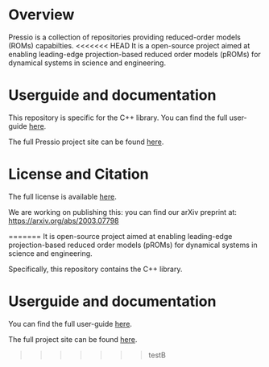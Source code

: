 
# Overview

Pressio is a collection of repositories providing reduced-order models (ROMs) capabilties.
<<<<<<< HEAD
It is a open-source project aimed at enabling leading-edge projection-based
reduced order models (pROMs) for dynamical systems in science and engineering.

# Userguide and documentation
This repository is specific for the C++ library.
You can find the full user-guide [here](https://pressio.github.io/pressio/html/index.html).

The full Pressio project site can be found [here](https://pressio.github.io).

# License and Citation
The full license is available [here](https://pressio.github.io/various/license/).

We are working on publishing this: you can find our arXiv preprint at: https://arxiv.org/abs/2003.07798


<!-- * `pressio-tutorials`: C++ tutorials explaining how to use `pressio` and its functionalities; -->

<!-- * `pressio-builder`: an auxiliary repo with bash helper scripts for configuring/building/installing `pressio`, and `pressio-tutorials`. -->

<!-- ## Questions -->
<!-- For questions, find us on Slack: https://pressioteam.slack.com or open an issue. -->

<!-- ## License and Citation -->
<!-- Pressio is released with the following [LICENSE](./LICENSE). -->

<!-- Please see the following axXiv paper: https://arxiv.org/abs/2003.07798 -->

<!-- ## Structure -->
<!-- For a description of `pressio` code structure, see [here](https://github.com/Pressio/pressio/wiki/Structure-of-pressio). -->

<!-- ## Building and Installing -->

<!-- ### If you only want to use `pressio` from your code -->
<!-- In this case, since `pressio` is header-only, there is **no building process needed**. -->
<!-- You clone the `pressio` repo, and within your code you include the `pressio/packages` to find the `pressio` headers. -->
<!-- However, since `pressio` uses preprocessor directives to selectively enable/disable code for target TPLs, when you build your code you need to have these preprocessor directives defined. -->
<!-- For example, if your code uses Trilinos, to enabled the Trilinos-related code in `pressio` you need to have `PRESSIO_ENABLE_TPL_TRILINOS` defined *before* you include -->
<!-- the `pressio` headers. The list of CMake options to enable can be found [here](./list_of_cmake_optional_vars_to_enable.md). -->

<!-- ### If you want to build the unit and regression tests in `pressio` -->
<!-- Sample cmake configure lines can be found [here](https://github.com/Pressio/pressio/wiki/Sample-CMake-configure-lines-for-pressio). -->

<!-- Follow [this](https://github.com/Pressio/pressio/wiki/Serial-build-of-Pressio-with-tests-enabled) for a basic *serial* build that uses only GTest and Eigen and it is done with `pressio-builder` (which automatically builds) Gtest, Eigen for you. -->

<!-- ## Sample codes -->
<!-- While we improve the tutorials, please look at the subdirectory `pressio/tests` -->

<!-- ## Disclaimer -->

<!-- * Pressio is work-in-progress. At the time of this writing, it is a fairly young project and things are obviously evolving. Several package would benefit from substantial work on testing and documentation, and this is ongoing. However, `pressio` is functional and has been already tested/deployed on large-scale applications. -->

=======
It is open-source project aimed at enabling leading-edge projection-based
reduced order models (pROMs) for dynamical systems in science and engineering.

Specifically, this repository contains the C++ library.

# Userguide and documentation
You can find the full user-guide [here](https://pressio.github.io/pressio/html/index.html).

The full project site can be found [here](https://pressio.github.io).


<!-- * `pressio-tutorials`: C++ tutorials explaining how to use `pressio` and its functionalities; -->

<!-- * `pressio-builder`: an auxiliary repo with bash helper scripts for configuring/building/installing `pressio`, and `pressio-tutorials`. -->

<!-- ## Questions -->
<!-- For questions, find us on Slack: https://pressioteam.slack.com or open an issue. -->

<!-- ## License and Citation -->
<!-- Pressio is released with the following [LICENSE](./LICENSE). -->

<!-- Please see the following axXiv paper: https://arxiv.org/abs/2003.07798 -->

<!-- ## Structure -->
<!-- For a description of `pressio` code structure, see [here](https://github.com/Pressio/pressio/wiki/Structure-of-pressio). -->

<!-- ## Building and Installing -->

<!-- ### If you only want to use `pressio` from your code -->
<!-- In this case, since `pressio` is header-only, there is **no building process needed**. -->
<!-- You clone the `pressio` repo, and within your code you include the `pressio/packages` to find the `pressio` headers. -->
<!-- However, since `pressio` uses preprocessor directives to selectively enable/disable code for target TPLs, when you build your code you need to have these preprocessor directives defined. -->
<!-- For example, if your code uses Trilinos, to enabled the Trilinos-related code in `pressio` you need to have `PRESSIO_ENABLE_TPL_TRILINOS` defined *before* you include -->
<!-- the `pressio` headers. The list of CMake options to enable can be found [here](./list_of_cmake_optional_vars_to_enable.md). -->

<!-- ### If you want to build the unit and regression tests in `pressio` -->
<!-- Sample cmake configure lines can be found [here](https://github.com/Pressio/pressio/wiki/Sample-CMake-configure-lines-for-pressio). -->

<!-- Follow [this](https://github.com/Pressio/pressio/wiki/Serial-build-of-Pressio-with-tests-enabled) for a basic *serial* build that uses only GTest and Eigen and it is done with `pressio-builder` (which automatically builds) Gtest, Eigen for you. -->

<!-- ## Sample codes -->
<!-- While we improve the tutorials, please look at the subdirectory `pressio/tests` -->

<!-- ## Disclaimer -->

<!-- * Pressio is work-in-progress. At the time of this writing, it is a fairly young project and things are obviously evolving. Several package would benefit from substantial work on testing and documentation, and this is ongoing. However, `pressio` is functional and has been already tested/deployed on large-scale applications. -->

>>>>>>> testB
<!-- *This document is in progress, more details soon.* -->
